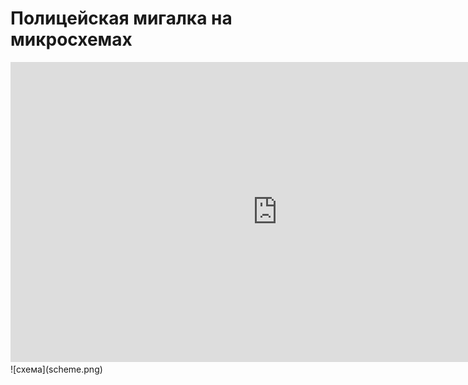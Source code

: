 # Полицейская мигалка на микросхемах
<iframe width="854" height="480" src="https://youtu.be/M3WqHbSStK0" frameborder="0" allowfullscreen></iframe>
![схема](scheme.png)


